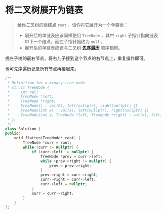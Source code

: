 # 将二叉树展开为链表

> 给你二叉树的根结点 `root` ，请你将它展开为一个单链表：
>
> * 展开后的单链表应该同样使用 `TreeNode` ，其中 `right` 子指针指向链表中下一个结点，而左子指针始终为 `null` 。
> * 展开后的单链表应该与二叉树 [**先序遍历**](https://baike.baidu.com/item/%E5%85%88%E5%BA%8F%E9%81%8D%E5%8E%86/6442839?fr=aladdin) 顺序相同。

找左子树的最右节点，将右儿子接到这个节点的右节点上，重复操作即可。

也可先序遍历记录所有节点再接起来。

```cpp
/**
 * Definition for a binary tree node.
 * struct TreeNode {
 *     int val;
 *     TreeNode *left;
 *     TreeNode *right;
 *     TreeNode() : val(0), left(nullptr), right(nullptr) {}
 *     TreeNode(int x) : val(x), left(nullptr), right(nullptr) {}
 *     TreeNode(int x, TreeNode *left, TreeNode *right) : val(x), left(left), right(right) {}
 * };
 */
class Solution {
public:
    void flatten(TreeNode* root) {
        TreeNode *curr = root;
        while (curr != nullptr) {
            if (curr->left != nullptr) {
                TreeNode *prev = curr->left;
                while (prev->right != nullptr) {
                    prev = prev->right;
                }
                prev->right = curr->right;
                curr->right = curr->left;
                curr->left = nullptr;
            }
            curr = curr->right;
        }
    }
};
```
